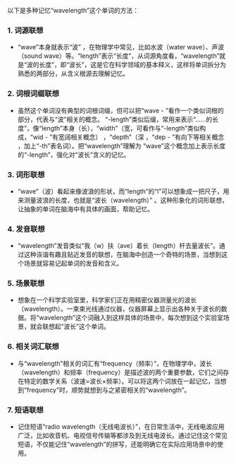 以下是多种记忆“wavelength”这个单词的方法：
### 1. 词源联想
 - “wave”本身就表示“波” ，在物理学中常见，比如水波（water wave）、声波（sound wave）等。“length”表示“长度”，从词源角度看，“wavelength”就是“波的长度”，即“波长”，这是它在科学领域的基本释义，这样将单词拆分为熟悉的两部分，从含义根源去理解记忆。
### 2. 词根词缀联想 
 - 虽然这个单词没有典型的词根词缀，但可以把“wave - ”看作一个类似词根的部分，代表与“波”相关的概念。 “-length”类似后缀，常用来表示“……的长度”，像“length”本身（长），“width”（宽，可看作与“-length”类似构成，“wid - ”有宽阔相关概念） ，“depth”（深 ，“dep - ”有向下等相关概念 ，加上“-th”表名词）。把“wavelength”理解为 “wave”这个概念加上表示长度的“-length”，强化对“波长”含义的记忆。
### 3. 词形联想 
 - “wave”（波）看起来像波浪的形状，而“length”的“l”可以想象成一把尺子，用来测量波浪的长度，也就是“波长（wavelength）” 。这种形象化的词形联想，让抽象的单词在脑海中有具体的画面，帮助记忆。
### 4. 发音联想 
 - “wavelength”发音类似“我（w）扶（ave）着长（length）杆去量波长”。通过这种诙谐有趣且贴近发音的联想，在脑海中创造一个奇特的场景，当想到这个场景就容易记起单词的发音和含义。
### 5. 场景联想 
 - 想象在一个科学实验室里，科学家们正在用精密仪器测量光的波长（wavelength）。一束束光线通过仪器，仪器屏幕上显示出各种关于波长的数据。将“wavelength”这个词融入到这样具体的场景中，每次想到这个实验室场景，就会联想起“波长”这个单词。 
### 6. 相关词汇联想 
 - 与“wavelength”相关的词汇有“frequency（频率）”，在物理学中，波长（wavelength）和频率（frequency）是描述波的两个重要参数，它们之间存在特定的数学关系（波速=波长×频率）。可以将这两个词放在一起记忆，当想到“frequency”时，顺势就想到与之紧密相关的“wavelength”。
### 7. 短语联想 
 - 记住短语“radio wavelength（无线电波长）”，在日常生活中，无线电波应用广泛，比如收音机、电视信号传输等都涉及到无线电波长。通过记住这个常见短语，不仅能记住“wavelength”的拼写，还能明确它在实际应用场景中的使用。 